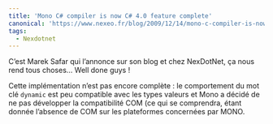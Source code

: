 ```yaml
---
title: 'Mono C# compiler is now C# 4.0 feature complete'
canonical: 'https://www.nexeo.fr/blog/2009/12/14/mono-c-compiler-is-now-c-4-0-feature-complete/'
tags:
  - Nexdotnet
---
```


C’est Marek Safar qui l’annonce sur son blog et chez NexDotNet, ça nous rend
tous choses… <span lang="en">Well done guys</span> !

Cette implémentation n’est pas encore complète : le comportement du mot clé
`dynamic` est peu compatible avec les types valeurs et Mono a décidé de ne pas
développer la compatibilité COM (ce qui se comprendra, étant donnée l’absence de
COM sur les plateformes concernées par MONO.
